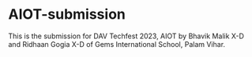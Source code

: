 # AIOT-submission
This is the submission for DAV Techfest 2023, AIOT by Bhavik Malik X-D and Ridhaan Gogia X-D of Gems International School, Palam Vihar.
